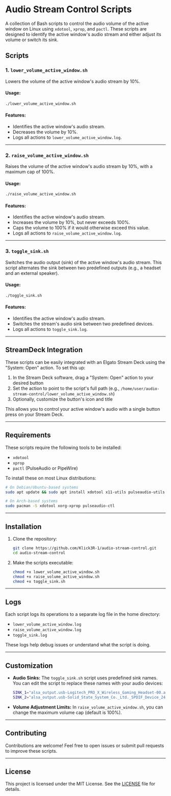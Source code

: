 # Audio Stream Control Scripts

A collection of Bash scripts to control the audio volume of the active window on Linux using `xdotool`, `xprop`, and `pactl`. These scripts are designed to identify the active window's audio stream and either adjust its volume or switch its sink.

## Scripts

### 1. `lower_volume_active_window.sh`
Lowers the volume of the active window's audio stream by 10%.

#### Usage:
```bash
./lower_volume_active_window.sh
```

#### Features:
- Identifies the active window's audio stream.
- Decreases the volume by 10%.
- Logs all actions to `lower_volume_active_window.log`.

---

### 2. `raise_volume_active_window.sh`
Raises the volume of the active window's audio stream by 10%, with a maximum cap of 100%.

#### Usage:
```bash
./raise_volume_active_window.sh
```

#### Features:
- Identifies the active window's audio stream.
- Increases the volume by 10%, but never exceeds 100%.
- Caps the volume to 100% if it would otherwise exceed this value.
- Logs all actions to `raise_volume_active_window.log`.

---

### 3. `toggle_sink.sh`
Switches the audio output (sink) of the active window's audio stream. This script alternates the sink between two predefined outputs (e.g., a headset and an external speaker).

#### Usage:
```bash
./toggle_sink.sh
```

#### Features:
- Identifies the active window's audio stream.
- Switches the stream's audio sink between two predefined devices.
- Logs all actions to `toggle_sink.log`.

---

## StreamDeck Integration

These scripts can be easily integrated with an Elgato Stream Deck using the "System: Open" action. To set this up:

1. In the Stream Deck software, drag a "System: Open" action to your desired button
2. Set the action to point to the script's full path (e.g., `/home/user/audio-stream-control/lower_volume_active_window.sh`)
3. Optionally, customize the button's icon and title

This allows you to control your active window's audio with a single button press on your Stream Deck.

---

## Requirements

These scripts require the following tools to be installed:

- `xdotool`
- `xprop`
- `pactl` (PulseAudio or PipeWire)

To install these on most Linux distributions:
```bash
# On Debian/Ubuntu-based systems
sudo apt update && sudo apt install xdotool x11-utils pulseaudio-utils

# On Arch-based systems
sudo pacman -S xdotool xorg-xprop pulseaudio-ctl
```

---

## Installation

1. Clone the repository:
   ```bash
   git clone https://github.com/Klick3R-1/audio-stream-control.git
   cd audio-stream-control
   ```

2. Make the scripts executable:
   ```bash
   chmod +x lower_volume_active_window.sh
   chmod +x raise_volume_active_window.sh
   chmod +x toggle_sink.sh
   ```

---

## Logs

Each script logs its operations to a separate log file in the home directory:
- `lower_volume_active_window.log`
- `raise_volume_active_window.log`
- `toggle_sink.log`

These logs help debug issues or understand what the script is doing.

---

## Customization

- **Audio Sinks:** The `toggle_sink.sh` script uses predefined sink names. You can edit the script to replace these names with your audio devices:
  ```bash
  SINK_1="alsa_output.usb-Logitech_PRO_X_Wireless_Gaming_Headset-00.analog-stereo"
  SINK_2="alsa_output.usb-Solid_State_System_Co._Ltd._SPDIF_Device_24BIT_ALL_____000000000000-00.analog-stereo"
  ```

- **Volume Adjustment Limits:** In `raise_volume_active_window.sh`, you can change the maximum volume cap (default is 100%).

---

## Contributing

Contributions are welcome! Feel free to open issues or submit pull requests to improve these scripts.

---

## License

This project is licensed under the MIT License. See the [LICENSE](LICENSE) file for details.

